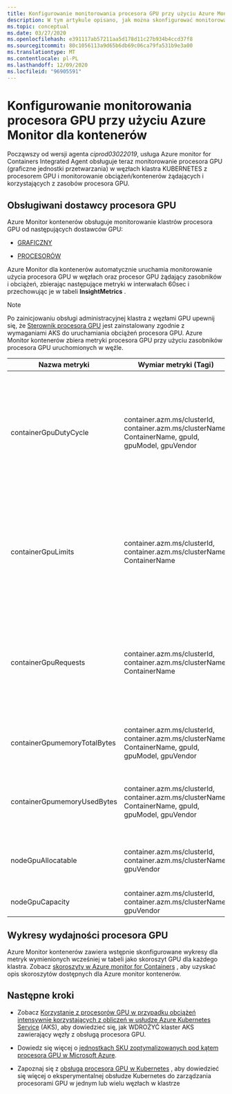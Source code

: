 ```yaml
---
title: Konfigurowanie monitorowania procesora GPU przy użyciu Azure Monitor dla kontenerów | Microsoft Docs
description: W tym artykule opisano, jak można skonfigurować monitorowanie klastrów Kubernetes z węzłami z obsługą procesorów NVIDIA i AMD przy użyciu Azure Monitor dla kontenerów.
ms.topic: conceptual
ms.date: 03/27/2020
ms.openlocfilehash: e391117ab57211aa5d178d11c27b934b4ccd37f8
ms.sourcegitcommit: 80c1056113a9d65b6db69c06ca79fa531b9e3a00
ms.translationtype: MT
ms.contentlocale: pl-PL
ms.lasthandoff: 12/09/2020
ms.locfileid: "96905591"
---
```

# <a name="configure-gpu-monitoring-with-azure-monitor-for-containers"></a>Konfigurowanie monitorowania procesora GPU przy użyciu Azure Monitor dla kontenerów

Począwszy od wersji agenta *ciprod03022019*, usługa Azure monitor for Containers Integrated Agent obsługuje teraz monitorowanie procesora GPU (graficzne jednostki przetwarzania) w węzłach klastra KUBERNETES z procesorem GPU i monitorowanie obciążeń/kontenerów żądających i korzystających z zasobów procesora GPU.

## <a name="supported-gpu-vendors"></a>Obsługiwani dostawcy procesora GPU

Azure Monitor kontenerów obsługuje monitorowanie klastrów procesora GPU od następujących dostawców GPU:

- [GRAFICZNY](https://developer.nvidia.com/kubernetes-gpu)

- [PROCESORÓW](https://github.com/RadeonOpenCompute/k8s-device-plugin)

Azure Monitor dla kontenerów automatycznie uruchamia monitorowanie użycia procesora GPU w węzłach oraz procesor GPU żądający zasobników i obciążeń, zbierając następujące metryki w interwałach 60sec i przechowując je w tabeli **InsightMetrics** .

>[!NOTE]
>Po zainicjowaniu obsługi administracyjnej klastra z węzłami GPU upewnij się, że [Sterownik procesora GPU](../../aks/gpu-cluster.md) jest zainstalowany zgodnie z wymaganiami AKS do uruchamiania obciążeń procesora GPU. Azure Monitor kontenerów zbiera metryki procesora GPU przy użyciu zasobników procesora GPU uruchomionych w węźle. 

|Nazwa metryki |Wymiar metryki (Tagi) |Opis |
|------------|------------------------|------------|
|containerGpuDutyCycle |container.azm.ms/clusterId, container.azm.ms/clusterName, ContainerName, gpuId, gpuModel, gpuVendor|Procent czasu w ciągu ostatniej próbki (60 sekund), w którym procesor GPU był zajęty/aktywnie przetwarzany dla kontenera. Cykl cła to liczba z zakresu od 1 do 100. |
|containerGpuLimits |container.azm.ms/clusterId, container.azm.ms/clusterName, ContainerName |Każdy kontener może określać limity jako jeden lub więcej procesorów GPU. Nie jest możliwe zażądanie lub ograniczenie ułamka procesora GPU. |
|containerGpuRequests |container.azm.ms/clusterId, container.azm.ms/clusterName, ContainerName |Każdy kontener może zażądać jednego lub większej liczby procesorów GPU. Nie jest możliwe zażądanie lub ograniczenie ułamka procesora GPU.|
|containerGpumemoryTotalBytes |container.azm.ms/clusterId, container.azm.ms/clusterName, ContainerName, gpuId, gpuModel, gpuVendor |Ilość pamięci procesora GPU dostępna do użycia dla określonego kontenera. |
|containerGpumemoryUsedBytes |container.azm.ms/clusterId, container.azm.ms/clusterName, ContainerName, gpuId, gpuModel, gpuVendor |Ilość pamięci procesora GPU w bajtach używanych przez określony kontener. |
|nodeGpuAllocatable |container.azm.ms/clusterId, container.azm.ms/clusterName, gpuVendor |Liczba procesorów GPU w węźle, które mogą być używane przez Kubernetes. |
|nodeGpuCapacity |container.azm.ms/clusterId, container.azm.ms/clusterName, gpuVendor |Łączna liczba procesorów GPU w węźle. |

## <a name="gpu-performance-charts"></a>Wykresy wydajności procesora GPU 

Azure Monitor kontenerów zawiera wstępnie skonfigurowane wykresy dla metryk wymienionych wcześniej w tabeli jako skoroszyt GPU dla każdego klastra. Zobacz [skoroszyty w Azure monitor for Containers](container-insights-reports.md) , aby uzyskać opis skoroszytów dostępnych dla Azure monitor kontenerów.

## <a name="next-steps"></a>Następne kroki

- Zobacz [Korzystanie z procesorów GPU w przypadku obciążeń intensywnie korzystających z obliczeń w usłudze Azure Kubernetes Service](../../aks/gpu-cluster.md) (AKS), aby dowiedzieć się, jak WDROŻYĆ klaster AKS zawierający węzły z obsługą procesora GPU.

- Dowiedz się więcej o [jednostkach SKU zoptymalizowanych pod kątem procesora GPU w Microsoft Azure](../../virtual-machines/sizes-gpu.md).

- Zapoznaj się z [obsługą procesora GPU w Kubernetes](https://kubernetes.io/docs/tasks/manage-gpus/scheduling-gpus/) , aby dowiedzieć się więcej o eksperymentalnej obsłudze Kubernetes do zarządzania procesorami GPU w jednym lub wielu węzłach w klastrze
